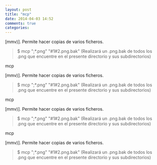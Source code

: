 ```yaml
---
layout: post
title: "mcp"
date: 2014-04-03 14:52
comments: true
categories: 
---
```

[mmv)]. Permite hacer copias de varios ficheros. 

>$ mcp ";*.png" "#1#2.png.bak" (Realizará un .png.bak de todos los .png que encuentre en el presente directorio y sus subdirectorios)

mcp

[mmv)]. Permite hacer copias de varios ficheros. 

>$ mcp ";*.png" "#1#2.png.bak" (Realizará un .png.bak de todos los .png que encuentre en el presente directorio y sus subdirectorios)

mcp

[mmv)]. Permite hacer copias de varios ficheros. 

>$ mcp ";*.png" "#1#2.png.bak" (Realizará un .png.bak de todos los .png que encuentre en el presente directorio y sus subdirectorios)

mcp

[mmv)]. Permite hacer copias de varios ficheros. 

>$ mcp ";*.png" "#1#2.png.bak" (Realizará un .png.bak de todos los .png que encuentre en el presente directorio y sus subdirectorios)

